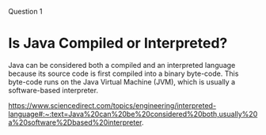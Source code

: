 Question 1
# Is Java Compiled or Interpreted? #

Java can be considered both a compiled and an interpreted language because its source code is first compiled into a binary byte-code. This byte-code runs on the Java Virtual Machine (JVM), which is usually a software-based interpreter.

https://www.sciencedirect.com/topics/engineering/interpreted-language#:~:text=Java%20can%20be%20considered%20both,usually%20a%20software%2Dbased%20interpreter.
